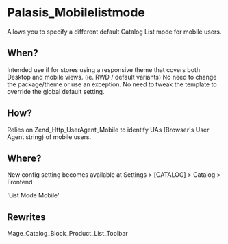 Palasis_Mobilelistmode
=====================

Allows you to specify a different default Catalog List mode for mobile users.

When?
-----
Intended use if for stores using a responsive theme that covers both Desktop and mobile views. (ie. RWD / default variants)
No need to change the package/theme or use an exception.
No need to tweak the template to override the global default setting.

How?
-----
Relies on Zend_Http_UserAgent_Mobile to identify UAs (Browser's User Agent string) of mobile users.

Where?
-----
New config setting becomes available at Settings > [CATALOG] > Catalog > Frontend

'List Mode Mobile'

Rewrites
-----
Mage_Catalog_Block_Product_List_Toolbar


